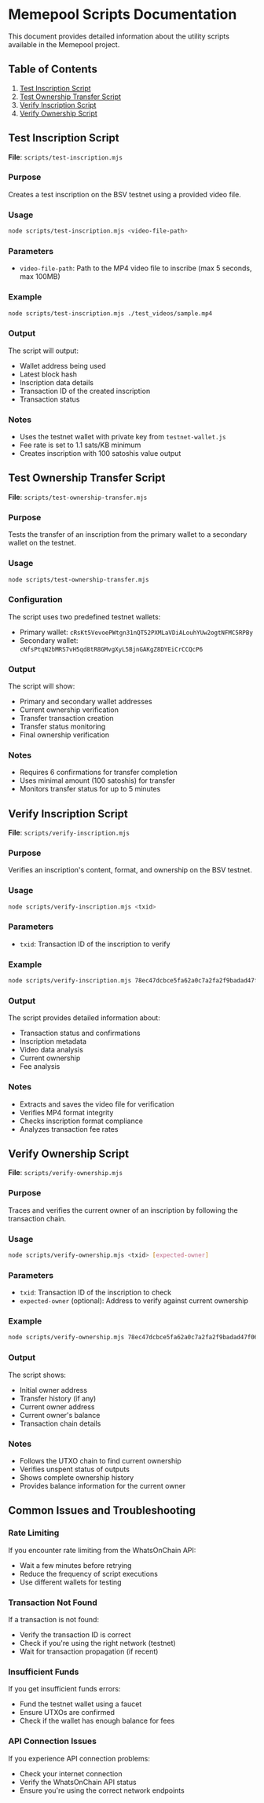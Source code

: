 # Memepool Scripts Documentation

This document provides detailed information about the utility scripts available in the Memepool project.

## Table of Contents
1. [Test Inscription Script](#test-inscription-script)
2. [Test Ownership Transfer Script](#test-ownership-transfer-script)
3. [Verify Inscription Script](#verify-inscription-script)
4. [Verify Ownership Script](#verify-ownership-script)

## Test Inscription Script

**File**: `scripts/test-inscription.mjs`

### Purpose
Creates a test inscription on the BSV testnet using a provided video file.

### Usage
```bash
node scripts/test-inscription.mjs <video-file-path>
```

### Parameters
- `video-file-path`: Path to the MP4 video file to inscribe (max 5 seconds, max 100MB)

### Example
```bash
node scripts/test-inscription.mjs ./test_videos/sample.mp4
```

### Output
The script will output:
- Wallet address being used
- Latest block hash
- Inscription data details
- Transaction ID of the created inscription
- Transaction status

### Notes
- Uses the testnet wallet with private key from `testnet-wallet.js`
- Fee rate is set to 1.1 sats/KB minimum
- Creates inscription with 100 satoshis value output

## Test Ownership Transfer Script

**File**: `scripts/test-ownership-transfer.mjs`

### Purpose
Tests the transfer of an inscription from the primary wallet to a secondary wallet on the testnet.

### Usage
```bash
node scripts/test-ownership-transfer.mjs
```

### Configuration
The script uses two predefined testnet wallets:
- Primary wallet: `cRsKt5VevoePWtgn31nQT52PXMLaVDiALouhYUw2ogtNFMC5RPBy`
- Secondary wallet: `cNfsPtqN2bMRS7vH5qd8tR8GMvgXyL5BjnGAKgZ8DYEiCrCCQcP6`

### Output
The script will show:
- Primary and secondary wallet addresses
- Current ownership verification
- Transfer transaction creation
- Transfer status monitoring
- Final ownership verification

### Notes
- Requires 6 confirmations for transfer completion
- Uses minimal amount (100 satoshis) for transfer
- Monitors transfer status for up to 5 minutes

## Verify Inscription Script

**File**: `scripts/verify-inscription.mjs`

### Purpose
Verifies an inscription's content, format, and ownership on the BSV testnet.

### Usage
```bash
node scripts/verify-inscription.mjs <txid>
```

### Parameters
- `txid`: Transaction ID of the inscription to verify

### Example
```bash
node scripts/verify-inscription.mjs 78ec47dcbce5fa62a0c7a2fa2f9badad47f065a3c572621826796f714eaa0bd8
```

### Output
The script provides detailed information about:
- Transaction status and confirmations
- Inscription metadata
- Video data analysis
- Current ownership
- Fee analysis

### Notes
- Extracts and saves the video file for verification
- Verifies MP4 format integrity
- Checks inscription format compliance
- Analyzes transaction fee rates

## Verify Ownership Script

**File**: `scripts/verify-ownership.mjs`

### Purpose
Traces and verifies the current owner of an inscription by following the transaction chain.

### Usage
```bash
node scripts/verify-ownership.mjs <txid> [expected-owner]
```

### Parameters
- `txid`: Transaction ID of the inscription to check
- `expected-owner` (optional): Address to verify against current ownership

### Example
```bash
node scripts/verify-ownership.mjs 78ec47dcbce5fa62a0c7a2fa2f9badad47f065a3c572621826796f714eaa0bd8
```

### Output
The script shows:
- Initial owner address
- Transfer history (if any)
- Current owner address
- Current owner's balance
- Transaction chain details

### Notes
- Follows the UTXO chain to find current ownership
- Verifies unspent status of outputs
- Shows complete ownership history
- Provides balance information for the current owner

## Common Issues and Troubleshooting

### Rate Limiting
If you encounter rate limiting from the WhatsOnChain API:
- Wait a few minutes before retrying
- Reduce the frequency of script executions
- Use different wallets for testing

### Transaction Not Found
If a transaction is not found:
- Verify the transaction ID is correct
- Check if you're using the right network (testnet)
- Wait for transaction propagation (if recent)

### Insufficient Funds
If you get insufficient funds errors:
- Fund the testnet wallet using a faucet
- Ensure UTXOs are confirmed
- Check if the wallet has enough balance for fees

### API Connection Issues
If you experience API connection problems:
- Check your internet connection
- Verify the WhatsOnChain API status
- Ensure you're using the correct network endpoints 